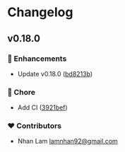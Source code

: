 # Changelog


## v0.18.0


### 🚀 Enhancements

- Update v0.18.0 ([bd8213b](https://github.com/tinijs/cli-expansion-starter/commit/bd8213b))

### 🏡 Chore

- Add CI ([3921bef](https://github.com/tinijs/cli-expansion-starter/commit/3921bef))

### ❤️ Contributors

- Nhan Lam <lamnhan92@gmail.com>

